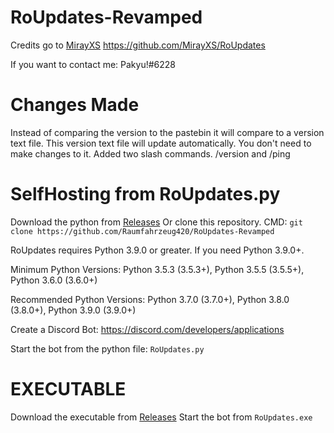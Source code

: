 # RoUpdates-Revamped
Credits go to [MirayXS](https://github.com/MirayXS) https://github.com/MirayXS/RoUpdates

If you want to contact me: Pakyu!#6228

# Changes Made
Instead of comparing the version to the pastebin it will compare to a version text file. This version text file will update automatically. You don't need to make changes to it. Added two slash commands. /version and /ping

# SelfHosting from RoUpdates.py

Download the python from [Releases](https://github.com/Raumfahrzeug420/RoUpdates-Revamped/releases)
Or clone this repository. CMD: ```git clone https://github.com/Raumfahrzeug420/RoUpdates-Revamped```

RoUpdates requires Python 3.9.0 or greater. If you need Python 3.9.0+.

Minimum Python Versions: Python 3.5.3 (3.5.3+), Python 3.5.5 (3.5.5+), Python 3.6.0 (3.6.0+)

Recommended Python Versions: Python 3.7.0 (3.7.0+), Python 3.8.0 (3.8.0+), Python 3.9.0 (3.9.0+)

Create a Discord Bot: https://discord.com/developers/applications

Start the bot from the python file: ```RoUpdates.py```

# EXECUTABLE

Download the executable from [Releases](https://github.com/Raumfahrzeug420/RoUpdates-Revamped/releases)
Start the bot from ```RoUpdates.exe```
